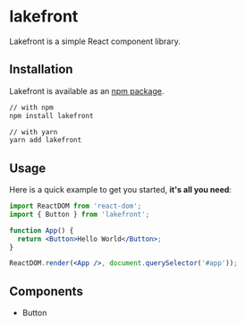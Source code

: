 # lakefront
Lakefront is a simple React component library.

## Installation

Lakefront is available as an [npm package](https://www.npmjs.com/package/lakefront).

```sh
// with npm
npm install lakefront

// with yarn
yarn add lakefront
```

## Usage

Here is a quick example to get you started, **it's all you need**:

```jsx
import ReactDOM from 'react-dom';
import { Button } from 'lakefront';

function App() {
  return <Button>Hello World</Button>;
}

ReactDOM.render(<App />, document.querySelector('#app'));
```

## Components
* Button
